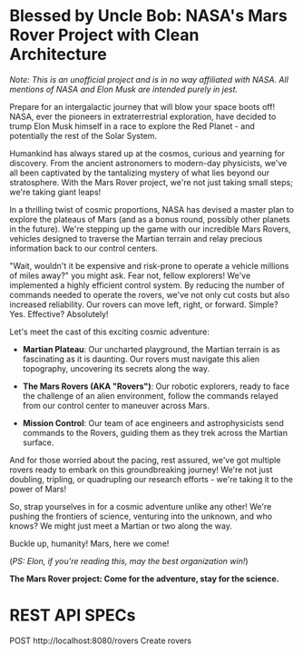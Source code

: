 # Blessed by Uncle Bob: NASA's Mars Rover Project with Clean Architecture

_Note: This is an unofficial project and is in no way affiliated with NASA. All mentions of NASA and Elon Musk are intended purely in jest._

Prepare for an intergalactic journey that will blow your space boots off! NASA, ever the pioneers in extraterrestrial exploration, have decided to trump Elon Musk himself in a race to explore the Red Planet - and potentially the rest of the Solar System.

Humankind has always stared up at the cosmos, curious and yearning for discovery. From the ancient astronomers to modern-day physicists, we've all been captivated by the tantalizing mystery of what lies beyond our stratosphere. With the Mars Rover project, we're not just taking small steps; we're taking giant leaps!

In a thrilling twist of cosmic proportions, NASA has devised a master plan to explore the plateaus of Mars (and as a bonus round, possibly other planets in the future). We're stepping up the game with our incredible Mars Rovers, vehicles designed to traverse the Martian terrain and relay precious information back to our control centers.

"Wait, wouldn't it be expensive and risk-prone to operate a vehicle millions of miles away?" you might ask. Fear not, fellow explorers! We've implemented a highly efficient control system. By reducing the number of commands needed to operate the rovers, we've not only cut costs but also increased reliability. Our rovers can move left, right, or forward. Simple? Yes. Effective? Absolutely!

Let's meet the cast of this exciting cosmic adventure:

- **Martian Plateau**: Our uncharted playground, the Martian terrain is as fascinating as it is daunting. Our rovers must navigate this alien topography, uncovering its secrets along the way.

- **The Mars Rovers (AKA "Rovers")**: Our robotic explorers, ready to face the challenge of an alien environment, follow the commands relayed from our control center to maneuver across Mars.

- **Mission Control**: Our team of ace engineers and astrophysicists send commands to the Rovers, guiding them as they trek across the Martian surface.

And for those worried about the pacing, rest assured, we've got multiple rovers ready to embark on this groundbreaking journey! We're not just doubling, tripling, or quadrupling our research efforts - we're taking it to the power of Mars!

So, strap yourselves in for a cosmic adventure unlike any other! We're pushing the frontiers of science, venturing into the unknown, and who knows? We might just meet a Martian or two along the way.

Buckle up, humanity! Mars, here we come!

(_PS: Elon, if you're reading this, may the best organization win!_)

**The Mars Rover project: Come for the adventure, stay for the science.**


# REST API SPECs

POST http://localhost:8080/rovers Create rovers
